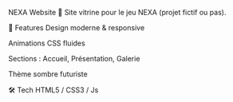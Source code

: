 NEXA Website 🌌
Site vitrine pour le jeu NEXA (projet fictif ou pas).

🚀 Features
Design moderne & responsive

Animations CSS fluides

Sections : Accueil, Présentation, Galerie

Thème sombre futuriste

🛠 Tech
HTML5 / CSS3 / Js
